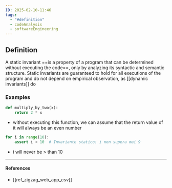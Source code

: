 ```yaml
---
ID: 2025-02-10-11:46
tags:
  - "#definition"
  - codeAnalysis
  - softwareEngineering
---
```

## Definition

A static invariant ==is a property of a program that can be determined without executing the code==, only by analyzing its syntactic and semantic structure. Static invariants are guaranteed to hold for all executions of the program and do not depend on empirical observation, as [[dynamic invariants]] do

### Examples

```python
def multiply_by_two(x):
    return 2 * x
```

- without executing this function, we can assume that the return value of it will always be an even number

```python
for i in range(10):
    assert i < 10  # Invariante statico: i non supera mai 9

```
- i will never be > than 10

---
#### References
- [[ref_zigzag_web_app_csv]]
